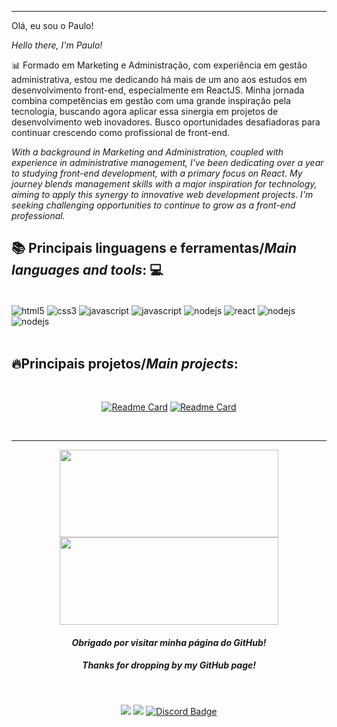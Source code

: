 

---

Olá, eu sou o Paulo!

*Hello there, I'm Paulo!*

📊 Formado em Marketing e Administração, com experiência em gestão administrativa, estou me dedicando há mais de um ano aos estudos em desenvolvimento front-end, especialmente em ReactJS. Minha jornada combina competências em gestão com uma grande inspiração pela tecnologia, buscando agora aplicar essa sinergia em projetos de desenvolvimento web inovadores. Busco oportunidades desafiadoras para continuar crescendo como profissional de front-end.

*With a background in Marketing and Administration, coupled with experience in administrative management, I've been dedicating over a year to studying front-end development, with a primary focus on React. My journey blends management skills with a major inspiration for technology, aiming to apply this synergy to innovative web development projects. I'm seeking challenging opportunities to continue to grow as a front-end professional.*


## 📚 **Principais linguagens e ferramentas/*Main languages and tools*:** 💻

<div style="display: inline_block"><br/>
  <img align="center" alt="html5" src="https://img.shields.io/badge/HTML5-E34F26?style=for-the-badge&logo=html5&logoColor=white" />
  <img align="center" alt="css3" src="https://img.shields.io/badge/CSS3-1572B6?style=for-the-badge&logo=css3&logoColor=white" />
  <img align="center" alt="javascript" src="https://img.shields.io/badge/JavaScript-F7DF1E?style=for-the-badge&logo=javascript&logoColor=black" />
  <img align="center" alt="javascript" src="https://img.shields.io/badge/typescript-%23007ACC.svg?style=for-the-badge&logo=typescript&logoColor=white" />
  <img align="center" alt="nodejs" src="https://img.shields.io/badge/Node.js-43853D?style=for-the-badge&logo=node.js&logoColor=white" />
  <img align="center" alt="react" src="https://img.shields.io/badge/React-20232A?style=for-the-badge&logo=react&logoColor=61DAFB" />
  <img align="center" alt="nodejs" src="https://img.shields.io/badge/tailwindcss-%2338B2AC.svg?style=for-the-badge&logo=tailwind-css&logoColor=white" />
  <img align="center" alt="nodejs" src="https://img.shields.io/badge/daisyui-5A0EF8?style=for-the-badge&logo=daisyui&logoColor=white" />
</div>

<br/>

## 🔥**Principais projetos/*Main projects*:**

<br/>

<div id="header" align="center">

 [![Readme Card](https://github-readme-stats.vercel.app/api/pin/?username=paulo-lemes&repo=projeto-best-browser-games\&title_color=fff\&icon_color=f9f9f9\&text_color=9f9f9f\&bg_color=151515\&description_lines_count=2)](https://github.com/paulo-lemes/projeto-best-browser-games) [![Readme Card](https://github-readme-stats.vercel.app/api/pin/?username=paulo-lemes&repo=projeto-e-commerce\&title_color=fff\&icon_color=f9f9f9\&text_color=9f9f9f\&bg_color=151515)](https://github.com/paulo-lemes/projeto-e-commerce) 


</div>

<br/>

---

<div id="header" align="center">

<img width="350px" height="140em" src="https://github-readme-stats.vercel.app/api?username=paulo-lemes&show_icons=true&theme=dark&include_commits=true" /></td> <a href="https://github.com/paulo-lemes/"> <img width="350px" height="140em" src="https://github-readme-stats.vercel.app/api/top-langs/?username=paulo-lemes&hide=html&layout=compact&theme=dark"/>
</a>
 
 
#### *Obrigado por visitar minha página do GitHub!*
##### *Thanks for dropping by my GitHub page!*
<br/>
 
  <a href="https://www.linkedin.com/in/-paulolemes/" target="_blank"><img src="https://img.shields.io/badge/-LinkedIn-%230077B5?style=for-the-badge&logo=linkedin&logoColor=white" target="_blank"></a> 
  <a href = "mailto:paulo-lemes@live.com"><img src="https://img.shields.io/badge/-Email-%23333?style=for-the-badge&logo=gmail&logoColor=white" target="_blank"></a>
   <a href="https://discordapp.com/users/430034249656172555" target="_blank">
  <img src="https://img.shields.io/badge/Discord-7289DA?style=for-the-badge&logo=discord&logoColor=white" alt="Discord Badge" width="">
</a>



</div>

</div>

